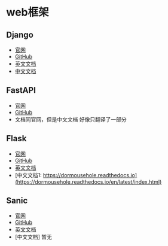 # web框架

## Django

- [官网](https://www.djangoproject.com/)
- [GitHub](https://github.com/django/django)
- [英文文档](https://docs.djangoproject.com/en/3.1/)
- [中文文档](https://docs.djangoproject.com/zh-hans/3.1/)

## FastAPI

- [官网](https://fastapi.tiangolo.com/)
- [GitHub](https://github.com/tiangolo/fastapi)
- 文档同官网，但是中文文档 好像只翻译了一部分

## Flask

- [官网](https://palletsprojects.com/p/flask/)
- [GitHub](https://github.com/pallets/flask)
- [英文文档](https://flask.palletsprojects.com/)
- [中文文档1: https://dormousehole.readthedocs.io](https://dormousehole.readthedocs.io/en/latest/index.html)

## Sanic

- [官网](https://sanicframework.org/)
- [GitHub](https://github.com/huge-success/sanic)
- [英文文档](https://sanic.readthedocs.io/en/latest)
- [中文文档] 暂无
